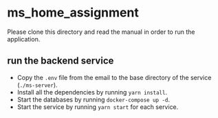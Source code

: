 # ms_home_assignment

Please clone this directory and read the manual in order to run the application.

## run the backend service

- Copy the `.env` file from the email to the base directory of the service (`./ms-server`).
- Install all the dependencies by running `yarn install`.
- Start the databases by running `docker-compose up -d`.
- Start the service by running `yarn start` for each service.
